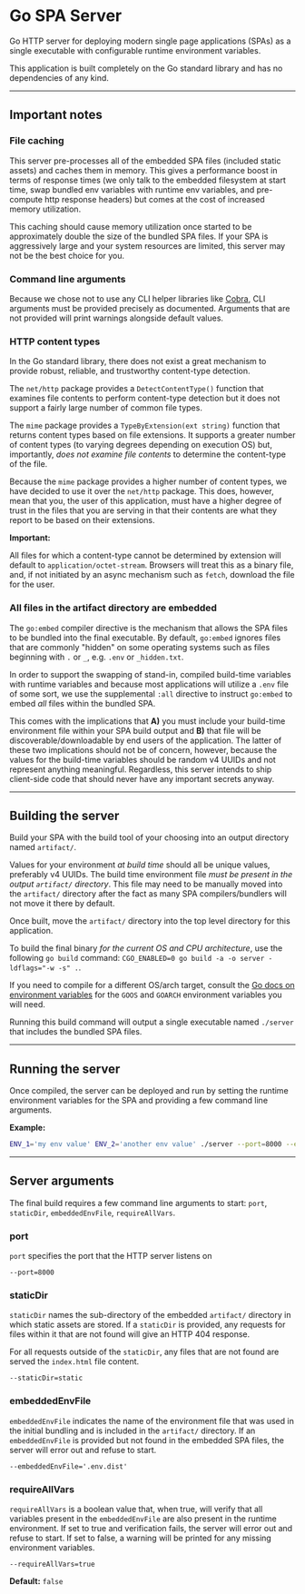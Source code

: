 # Go SPA Server

Go HTTP server for deploying modern single page applications (SPAs) as a single executable with configurable runtime
environment variables.

This application is built completely on the Go standard library and has no dependencies of any kind.

---

## Important notes

### File caching

This server pre-processes all of the embedded SPA files (included static assets) and caches them in memory. This gives a
performance boost in terms of response times (we only talk to the embedded filesystem at start time, swap bundled env
variables with runtime env variables, and pre-compute http response headers) but comes at the cost of increased memory
utilization.

This caching should cause memory utilization once started to be approximately double the size of the bundled SPA files.
If your SPA is aggressively large and your system resources are limited, this server may not be the best choice for you.

### Command line arguments

Because we chose not to use any CLI helper libraries like [Cobra](https://github.com/spf13/cobra), CLI arguments must be
provided precisely as documented. Arguments that are not provided will print warnings alongside default values.

### HTTP content types

In the Go standard library, there does not exist a great mechanism to provide robust, reliable, and trustworthy
content-type detection.

The `net/http` package provides a `DetectContentType()` function that examines file contents to perform content-type
detection but it does not support a fairly large number of common file types.

The `mime` package provides a `TypeByExtension(ext string)` function that returns content types based on file
extensions. It supports a greater number of content types (to varying degrees depending on execution OS) but,
importantly, _does not examine file contents_ to determine the content-type of the file.

Because the `mime` package provides a higher number of content types, we have decided to use it over the `net/http`
package. This does, however, mean that you, the user of this application, must have a higher degree of trust in the
files that you are serving in that their contents are what they report to be based on their extensions.

**Important:**

All files for which a content-type cannot be determined by extension will default to `application/octet-stream`.
Browsers will treat this as a binary file, and, if not initiated by an async mechanism such as `fetch`, download the
file for the user.

### All files in the artifact directory are embedded

The `go:embed` compiler directive is the mechanism that allows the SPA files to be bundled into the final executable. By
default, `go:embed` ignores files that are commonly "hidden" on some operating systems such as files beginning with `.`
or `_`, e.g. `.env` or `_hidden.txt`.

In order to support the swapping of stand-in, compiled build-time variables with runtime variables and because most
applications will utilize a `.env` file of some sort, we use the supplemental `:all` directive to instruct `go:embed` to
embed _all_ files within the bundled SPA.

This comes with the implications that **A)** you must include your build-time environment file within your SPA build
output and **B)** that file will be discoverable/downloadable by end users of the application. The latter of these two
implications should not be of concern, however, because the values for the build-time variables should be random v4
UUIDs and not represent anything meaningful. Regardless, this server intends to ship client-side code that should never
have any important secrets anyway.

---

## Building the server

Build your SPA with the build tool of your choosing into an output directory named `artifact/`.

Values for your environment _at build time_ should all be unique values, preferably v4 UUIDs. The build time environment
file _must be present in the output `artifact/` directory_. This file may need to be manually moved into the `artifact/`
directory after the fact as many SPA compilers/bundlers will not move it there by default.

Once built, move the `artifact/` directory into the top level directory for this application.

To build the final binary _for the current OS and CPU architecture_, use the following `go build` command:
`CGO_ENABLED=0 go build -a -o server -ldflags="-w -s" .`.

If you need to compile for a different OS/arch target, consult the
[Go docs on environment variables](https://pkg.go.dev/cmd/go#hdr-Environment_variables) for the `GOOS` and `GOARCH`
environment variables you will need.

Running this build command will output a single executable named `./server` that includes the bundled SPA files.

---

## Running the server

Once compiled, the server can be deployed and run by setting the runtime environment variables for the SPA and providing
a few command line arguments.

**Example:**

```sh
ENV_1='my env value' ENV_2='another env value' ./server --port=8000 --embeddedEnvFile='.env.dist' --requireAllVars=true
```

---

## Server arguments

The final build requires a few command line arguments to start: `port`, `staticDir`, `embeddedEnvFile`,
`requireAllVars`.

### port

`port` specifies the port that the HTTP server listens on

`--port=8000`

### staticDir

`staticDir` names the sub-directory of the embedded `artifact/` directory in which static assets are stored. If a
`staticDir` is provided, any requests for files within it that are not found will give an HTTP 404 response.

For all requests outside of the `staticDir`, any files that are not found are served the `index.html` file content.

`--staticDir=static`

### embeddedEnvFile

`embeddedEnvFile` indicates the name of the environment file that was used in the initial bundling and is included in
the `artifact/` directory. If an `embeddedEnvFile` is provided but not found in the embedded SPA files, the server will
error out and refuse to start.

`--embeddedEnvFile='.env.dist'`

### requireAllVars

`requireAllVars` is a boolean value that, when true, will verify that all variables present in the `embeddedEnvFile` are
also present in the runtime environment. If set to true and verification fails, the server will error out and refuse to
start. If set to false, a warning will be printed for any missing environment variables.

`--requireAllVars=true`

**Default:** `false`
